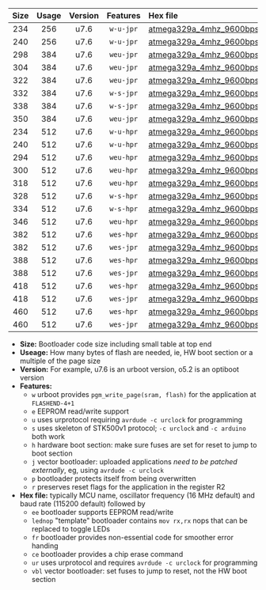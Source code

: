 |Size|Usage|Version|Features|Hex file|
|:-:|:-:|:-:|:-:|:--|
|234|256|u7.6|`w-u-jpr`|[atmega329a_4mhz_9600bps_ur_vbl.hex](https://raw.githubusercontent.com/stefanrueger/urboot/main/atmega329a_4mhz_9600bps_ur_vbl.hex)|
|240|256|u7.6|`w-u-jpr`|[atmega329a_4mhz_9600bps_lednop_ur_vbl.hex](https://raw.githubusercontent.com/stefanrueger/urboot/main/atmega329a_4mhz_9600bps_lednop_ur_vbl.hex)|
|298|384|u7.6|`weu-jpr`|[atmega329a_4mhz_9600bps_ee_ur_vbl.hex](https://raw.githubusercontent.com/stefanrueger/urboot/main/atmega329a_4mhz_9600bps_ee_ur_vbl.hex)|
|304|384|u7.6|`weu-jpr`|[atmega329a_4mhz_9600bps_ee_lednop_ur_vbl.hex](https://raw.githubusercontent.com/stefanrueger/urboot/main/atmega329a_4mhz_9600bps_ee_lednop_ur_vbl.hex)|
|322|384|u7.6|`weu-jpr`|[atmega329a_4mhz_9600bps_ee_lednop_fr_ur_vbl.hex](https://raw.githubusercontent.com/stefanrueger/urboot/main/atmega329a_4mhz_9600bps_ee_lednop_fr_ur_vbl.hex)|
|332|384|u7.6|`w-s-jpr`|[atmega329a_4mhz_9600bps_vbl.hex](https://raw.githubusercontent.com/stefanrueger/urboot/main/atmega329a_4mhz_9600bps_vbl.hex)|
|338|384|u7.6|`w-s-jpr`|[atmega329a_4mhz_9600bps_lednop_vbl.hex](https://raw.githubusercontent.com/stefanrueger/urboot/main/atmega329a_4mhz_9600bps_lednop_vbl.hex)|
|350|384|u7.6|`weu-jpr`|[atmega329a_4mhz_9600bps_ee_lednop_fr_ce_ur_vbl.hex](https://raw.githubusercontent.com/stefanrueger/urboot/main/atmega329a_4mhz_9600bps_ee_lednop_fr_ce_ur_vbl.hex)|
|234|512|u7.6|`w-u-hpr`|[atmega329a_4mhz_9600bps_ur.hex](https://raw.githubusercontent.com/stefanrueger/urboot/main/atmega329a_4mhz_9600bps_ur.hex)|
|240|512|u7.6|`w-u-hpr`|[atmega329a_4mhz_9600bps_lednop_ur.hex](https://raw.githubusercontent.com/stefanrueger/urboot/main/atmega329a_4mhz_9600bps_lednop_ur.hex)|
|294|512|u7.6|`weu-hpr`|[atmega329a_4mhz_9600bps_ee_ur.hex](https://raw.githubusercontent.com/stefanrueger/urboot/main/atmega329a_4mhz_9600bps_ee_ur.hex)|
|300|512|u7.6|`weu-hpr`|[atmega329a_4mhz_9600bps_ee_lednop_ur.hex](https://raw.githubusercontent.com/stefanrueger/urboot/main/atmega329a_4mhz_9600bps_ee_lednop_ur.hex)|
|318|512|u7.6|`weu-hpr`|[atmega329a_4mhz_9600bps_ee_lednop_fr_ur.hex](https://raw.githubusercontent.com/stefanrueger/urboot/main/atmega329a_4mhz_9600bps_ee_lednop_fr_ur.hex)|
|328|512|u7.6|`w-s-hpr`|[atmega329a_4mhz_9600bps.hex](https://raw.githubusercontent.com/stefanrueger/urboot/main/atmega329a_4mhz_9600bps.hex)|
|334|512|u7.6|`w-s-hpr`|[atmega329a_4mhz_9600bps_lednop.hex](https://raw.githubusercontent.com/stefanrueger/urboot/main/atmega329a_4mhz_9600bps_lednop.hex)|
|346|512|u7.6|`weu-hpr`|[atmega329a_4mhz_9600bps_ee_lednop_fr_ce_ur.hex](https://raw.githubusercontent.com/stefanrueger/urboot/main/atmega329a_4mhz_9600bps_ee_lednop_fr_ce_ur.hex)|
|382|512|u7.6|`wes-hpr`|[atmega329a_4mhz_9600bps_ee.hex](https://raw.githubusercontent.com/stefanrueger/urboot/main/atmega329a_4mhz_9600bps_ee.hex)|
|382|512|u7.6|`wes-jpr`|[atmega329a_4mhz_9600bps_ee_vbl.hex](https://raw.githubusercontent.com/stefanrueger/urboot/main/atmega329a_4mhz_9600bps_ee_vbl.hex)|
|388|512|u7.6|`wes-hpr`|[atmega329a_4mhz_9600bps_ee_lednop.hex](https://raw.githubusercontent.com/stefanrueger/urboot/main/atmega329a_4mhz_9600bps_ee_lednop.hex)|
|388|512|u7.6|`wes-jpr`|[atmega329a_4mhz_9600bps_ee_lednop_vbl.hex](https://raw.githubusercontent.com/stefanrueger/urboot/main/atmega329a_4mhz_9600bps_ee_lednop_vbl.hex)|
|418|512|u7.6|`wes-hpr`|[atmega329a_4mhz_9600bps_ee_lednop_fr.hex](https://raw.githubusercontent.com/stefanrueger/urboot/main/atmega329a_4mhz_9600bps_ee_lednop_fr.hex)|
|418|512|u7.6|`wes-jpr`|[atmega329a_4mhz_9600bps_ee_lednop_fr_vbl.hex](https://raw.githubusercontent.com/stefanrueger/urboot/main/atmega329a_4mhz_9600bps_ee_lednop_fr_vbl.hex)|
|460|512|u7.6|`wes-hpr`|[atmega329a_4mhz_9600bps_ee_lednop_fr_ce.hex](https://raw.githubusercontent.com/stefanrueger/urboot/main/atmega329a_4mhz_9600bps_ee_lednop_fr_ce.hex)|
|460|512|u7.6|`wes-jpr`|[atmega329a_4mhz_9600bps_ee_lednop_fr_ce_vbl.hex](https://raw.githubusercontent.com/stefanrueger/urboot/main/atmega329a_4mhz_9600bps_ee_lednop_fr_ce_vbl.hex)|

- **Size:** Bootloader code size including small table at top end
- **Useage:** How many bytes of flash are needed, ie, HW boot section or a multiple of the page size
- **Version:** For example, u7.6 is an urboot version, o5.2 is an optiboot version
- **Features:**
  + `w` urboot provides `pgm_write_page(sram, flash)` for the application at `FLASHEND-4+1`
  + `e` EEPROM read/write support
  + `u` uses urprotocol requiring `avrdude -c urclock` for programming
  + `s` uses skeleton of STK500v1 protocol; `-c urclock` and `-c arduino` both work
  + `h` hardware boot section: make sure fuses are set for reset to jump to boot section
  + `j` vector bootloader: uploaded applications *need to be patched externally*, eg, using `avrdude -c urclock`
  + `p` bootloader protects itself from being overwritten
  + `r` preserves reset flags for the application in the register R2
- **Hex file:** typically MCU name, oscillator frequency (16 MHz default) and baud rate (115200 default) followed by
  + `ee` bootloader supports EEPROM read/write
  + `lednop` "template" bootloader contains `mov rx,rx` nops that can be replaced to toggle LEDs
  + `fr` bootloader provides non-essential code for smoother error handing
  + `ce` bootloader provides a chip erase command
  + `ur` uses urprotocol and requires `avrdude -c urclock` for programming
  + `vbl` vector bootloader: set fuses to jump to reset, not the HW boot section
